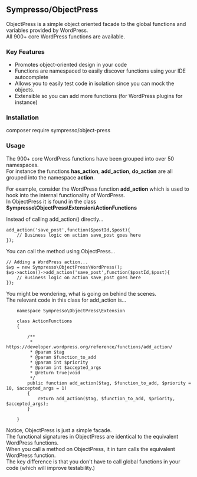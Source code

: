 ## Sympresso/ObjectPress
ObjectPress is a simple object oriented facade to the global functions and variables provided by WordPress.  
All 900+ core WordPress functions are available.    

### Key Features
- Promotes object-oriented design in your code
- Functions are namespaced to easily discover functions using your IDE autocomplete
- Allows you to easily test code in isolation since you can mock the objects.
- Extensible so you can add more functions (for WordPress plugins for instance)

### Installation

composer require sympresso/object-press

### Usage

The 900+ core WordPress functions have been grouped into over 50 namespaces.   
For instance the functions **has_action**, **add_action**, **do_action** are all grouped into the namespace **action**.  

For example, consider the WordPress function **add_action** which is used to hook into the internal functionality of WordPress.  
In ObjectPress it is found in the class **Sympresso\ObjectPress\Extension\ActionFunctions**

Instead of calling add_action() directly...

    add_action('save_post',function($postId,$post){
        // Business logic on action save_post goes here
    });

You can call the method using ObjectPress...

    // Adding a WordPress action...
    $wp = new Sympresso\ObjectPress\WordPress();
    $wp->action()->add_action('save_post',function($postId,$post){
        // Business logic on action save_post goes here
    });
   
You might be wondering, what is going on behind the scenes.   
The relevant code in this class for add_action is...

        namespace Sympresso\ObjectPress\Extension
        
        class ActionFunctions
        {

            /**
             * https://developer.wordpress.org/reference/functions/add_action/
             * @param $tag
             * @param $function_to_add
             * @param int $priority
             * @param int $accepted_args
             * @return true|void
             */
            public function add_action($tag, $function_to_add, $priority = 10, $accepted_args = 1)
            {
                return add_action($tag, $function_to_add, $priority, $accepted_args);
            }

        }

Notice, ObjectPress is just a simple facade.      
The functional signatures in ObjectPress are identical to the equivalent WordPress functions.   
When you call a method on ObjectPress, it in turn calls the equivalent WordPress function.   
The key difference is that you don't have to call global functions in your code (which will improve testability.)